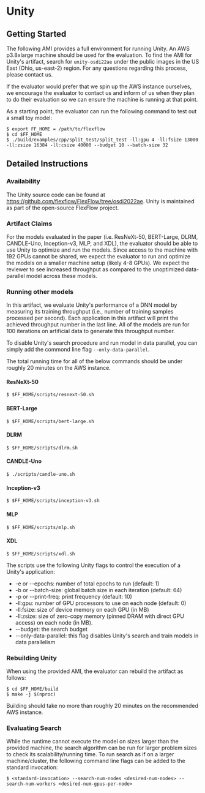 # Unity

## Getting Started

The following AMI provides a full environment for running Unity. An AWS p3.8xlarge machine should be used for the evaluation. To find the AMI for Unity's artifact, search for `unity-osdi22ae` under the public images in the US East (Ohio, us-east-2) region. For any questions regarding this process, please contact us. 

If the evaluator would prefer that we spin up the AWS instance ourselves, we encourage the evaluator to contact us and inform of us when they plan to do their evaluation so we can ensure the machine is running at that point. 

As a starting point, the evaluator can run the following command to test out a small toy model:

```
$ export FF_HOME = /path/to/flexflow
$ cd $FF_HOME
$ ./build/examples/cpp/split_test/split_test -ll:gpu 4 -ll:fsize 13000 -ll:zsize 16384 -ll:csize 40000 --budget 10 --batch-size 32
```

## Detailed Instructions

### Availability

The Unity source code can be found at https://github.com/flexflow/FlexFlow/tree/osdi2022ae. 
Unity is maintained as part of the open-source FlexFlow project.

### Artifact Claims

For the models evaluated in the paper (i.e. ResNeXt-50, BERT-Large, DLRM, CANDLE-Uno, Inception-v3, MLP, and XDL), the evaluator should be able to use Unity to optimize and run the models.
Since access to the machine with 192 GPUs cannot be shared, we expect the evaluator to run and optimize the models on a smaller machine setup (likely 4-8 GPUs).
We expect the reviewer to see increased throughput as compared to the unoptimized data-parallel model across these models.

### Running other models

In this artifact, we evaluate Unity's performance of a DNN model by measuring its training throughput (i.e., number of training samples processed per second). Each application in this artifact will print the achieved throughput number in the last line. All of the models are run for 100 iterations on artificial data to generate this throughput number.

To disable Unity's search procedure and run model in data parallel, you can simply add the commond line flag `--only-data-parallel`.

The total running time for all of the below commands should be under roughly 20 minutes on the AWS instance. 

#### ResNeXt-50

```
$ $FF_HOME/scripts/resnext-50.sh
```

#### BERT-Large

```
$ $FF_HOME/scripts/bert-large.sh
```

#### DLRM

```
$ $FF_HOME/scripts/dlrm.sh 
```

#### CANDLE-Uno

```
$ ./scripts/candle-uno.sh
```

#### Inception-v3

```
$ $FF_HOME/scripts/inception-v3.sh
```

#### MLP

```
$ $FF_HOME/scripts/mlp.sh
```

#### XDL

```
$ $FF_HOME/scripts/xdl.sh
```

The scripts use the following Unity flags to control the execution of a Unity's application:

* -e or --epochs: number of total epochs to run (default: 1)
* -b or --batch-size: global batch size in each iteration (default: 64)
* -p or --print-freq: print frequency (default: 10)
* -ll:gpu: number of GPU processors to use on each node (default: 0)
* -ll:fsize: size of device memory on each GPU (in MB)
* -ll:zsize: size of zero-copy memory (pinned DRAM with direct GPU access) on each node (in MB). 
* --budget: the search budget
* --only-data-parallel: this flag disables Unity's search and train models in data parallelism

### Rebuilding Unity

When using the provided AMI, the evaluator can rebuild the artifact as follows:
```
$ cd $FF_HOME/build
$ make -j $(nproc)
```
Building should take no more than roughly 20 minutes on the recommended AWS instance.

### Evaluating Search

While the runtime cannot execute the model on sizes larger than the provided machine, the search algorithm can be run for larger problem sizes to check its scalability/running time.
To run search as if on a larger machine/cluster, the following command line flags can be added to the standard invocation:

```
$ <standard-invocation> --search-num-nodes <desired-num-nodes> --search-num-workers <desired-num-gpus-per-node>
```
